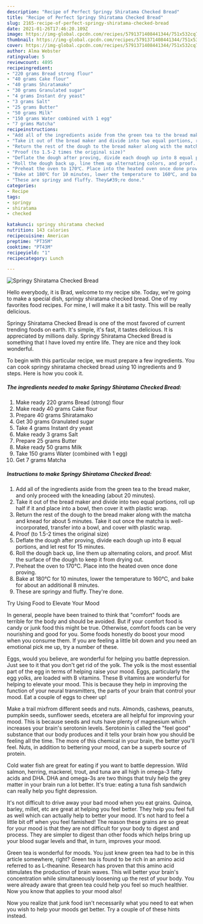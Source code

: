 ```yaml
---
description: "Recipe of Perfect Springy Shiratama Checked Bread"
title: "Recipe of Perfect Springy Shiratama Checked Bread"
slug: 2165-recipe-of-perfect-springy-shiratama-checked-bread
date: 2021-01-26T17:46:20.109Z
image: https://img-global.cpcdn.com/recipes/5791371408441344/751x532cq70/springy-shiratama-checked-bread-recipe-main-photo.jpg
thumbnail: https://img-global.cpcdn.com/recipes/5791371408441344/751x532cq70/springy-shiratama-checked-bread-recipe-main-photo.jpg
cover: https://img-global.cpcdn.com/recipes/5791371408441344/751x532cq70/springy-shiratama-checked-bread-recipe-main-photo.jpg
author: Alma Webster
ratingvalue: 5
reviewcount: 4895
recipeingredient:
- "220 grams Bread strong flour"
- "40 grams Cake flour"
- "40 grams Shiratamako"
- "30 grams Granulated sugar"
- "4 grams Instant dry yeast"
- "3 grams Salt"
- "25 grams Butter"
- "50 grams Milk"
- "150 grams Water combined with 1 egg"
- "7 grams Matcha"
recipeinstructions:
- "Add all of the ingredients aside from the green tea to the bread maker, and only proceed with the kneading (about 20 minutes)."
- "Take it out of the bread maker and divide into two equal portions, roll up half if it and place into a bowl, then cover it with plastic wrap."
- "Return the rest of the dough to the bread maker along with the matcha and knead for about 5 minutes. Take it out once the matcha is well-incorporated, transfer into a bowl, and cover with plastic wrap."
- "Proof (to 1.5-2 times the original size)"
- "Deflate the dough after proving, divide each dough up into 8 equal portions, and let rest for 15 minutes."
- "Roll the dough back up, line them up alternating colors, and proof. Mist the surface of the dough to keep it from drying out."
- "Preheat the oven to 170℃. Place into the heated oven once done proving."
- "Bake at 180℃ for 10 minutes, lower the temperature to 160℃, and bake for about an additional 8 minutes."
- "These are springy and fluffy. They&#39;re done."
categories:
- Recipe
tags:
- springy
- shiratama
- checked

katakunci: springy shiratama checked 
nutrition: 143 calories
recipecuisine: American
preptime: "PT35M"
cooktime: "PT43M"
recipeyield: "1"
recipecategory: Lunch

---
```



![Springy Shiratama Checked Bread](https://img-global.cpcdn.com/recipes/5791371408441344/751x532cq70/springy-shiratama-checked-bread-recipe-main-photo.jpg)

Hello everybody, it is Brad, welcome to my recipe site. Today, we're going to make a special dish, springy shiratama checked bread. One of my favorites food recipes. For mine, I will make it a bit tasty. This will be really delicious.



Springy Shiratama Checked Bread is one of the most favored of current trending foods on earth. It's simple, it's fast, it tastes delicious. It is appreciated by millions daily. Springy Shiratama Checked Bread is something that I have loved my entire life. They are nice and they look wonderful.


To begin with this particular recipe, we must prepare a few ingredients. You can cook springy shiratama checked bread using 10 ingredients and 9 steps. Here is how you cook it.

<!--inarticleads1-->

##### The ingredients needed to make Springy Shiratama Checked Bread:

1. Make ready 220 grams Bread (strong) flour
1. Make ready 40 grams Cake flour
1. Prepare 40 grams Shiratamako
1. Get 30 grams Granulated sugar
1. Take 4 grams Instant dry yeast
1. Make ready 3 grams Salt
1. Prepare 25 grams Butter
1. Make ready 50 grams Milk
1. Take 150 grams Water (combined with 1 egg)
1. Get 7 grams Matcha




<!--inarticleads2-->

##### Instructions to make Springy Shiratama Checked Bread:

1. Add all of the ingredients aside from the green tea to the bread maker, and only proceed with the kneading (about 20 minutes).
1. Take it out of the bread maker and divide into two equal portions, roll up half if it and place into a bowl, then cover it with plastic wrap.
1. Return the rest of the dough to the bread maker along with the matcha and knead for about 5 minutes. Take it out once the matcha is well-incorporated, transfer into a bowl, and cover with plastic wrap.
1. Proof (to 1.5-2 times the original size)
1. Deflate the dough after proving, divide each dough up into 8 equal portions, and let rest for 15 minutes.
1. Roll the dough back up, line them up alternating colors, and proof. Mist the surface of the dough to keep it from drying out.
1. Preheat the oven to 170℃. Place into the heated oven once done proving.
1. Bake at 180℃ for 10 minutes, lower the temperature to 160℃, and bake for about an additional 8 minutes.
1. These are springy and fluffy. They&#39;re done.




Try Using Food to Elevate Your Mood


In general, people have been trained to think that "comfort" foods are terrible for the body and should be avoided. But if your comfort food is candy or junk food this might be true. Otherwise, comfort foods can be very nourishing and good for you. Some foods honestly do boost your mood when you consume them. If you are feeling a little bit down and you need an emotional pick me up, try a number of these.

Eggs, would you believe, are wonderful for helping you battle depression. Just see to it that you don't get rid of the yolk. The yolk is the most essential part of the egg in terms of helping raise your mood. Eggs, particularly the egg yolks, are loaded with B vitamins. These B vitamins are wonderful for helping to elevate your mood. This is because they help in improving the function of your neural transmitters, the parts of your brain that control your mood. Eat a couple of eggs to cheer up!

Make a trail mixfrom different seeds and nuts. Almonds, cashews, peanuts, pumpkin seeds, sunflower seeds, etcetera are all helpful for improving your mood. This is because seeds and nuts have plenty of magnesium which increases your brain's serotonin levels. Serotonin is called the "feel good" substance that our body produces and it tells your brain how you should be feeling all the time. The more of this chemical in your brain, the better you'll feel. Nuts, in addition to bettering your mood, can be a superb source of protein.

Cold water fish are great for eating if you want to battle depression. Wild salmon, herring, mackerel, trout, and tuna are all high in omega-3 fatty acids and DHA. DHA and omega-3s are two things that truly help the grey matter in your brain run a lot better. It's true: eating a tuna fish sandwich can really help you fight depression. 

It's not difficult to drive away your bad mood when you eat grains. Quinoa, barley, millet, etc are great at helping you feel better. They help you feel full as well which can actually help to better your mood. It's not hard to feel a little bit off when you feel famished! The reason these grains are so great for your mood is that they are not difficult for your body to digest and process. They are simpler to digest than other foods which helps bring up your blood sugar levels and that, in turn, improves your mood.

Green tea is wonderful for moods. You just knew green tea had to be in this article somewhere, right? Green tea is found to be rich in an amino acid referred to as L-theanine. Research has proven that this amino acid stimulates the production of brain waves. This will better your brain's concentration while simultaneously loosening up the rest of your body. You were already aware that green tea could help you feel so much healthier. Now you know that applies to your mood also!

Now you realize that junk food isn't necessarily what you need to eat when you wish to help your moods get better. Try  a  couple of  of  these  hints  instead.

